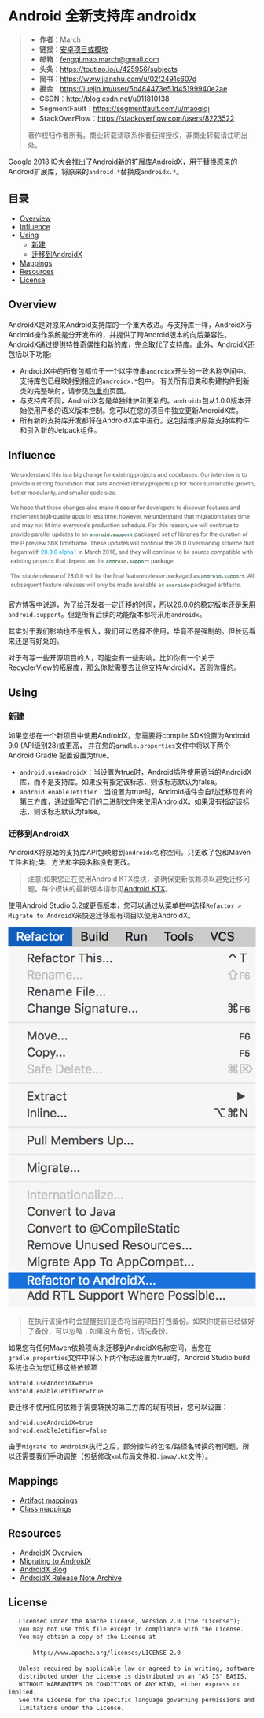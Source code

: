 # Android 全新支持库 androidx

> * **作者**：March
> * **链接**：[安卓项目或模块](https://github.com/maoqiqi/DevelopmentArms)
> * **邮箱**：fengqi.mao.march@gmail.com
> * **头条**：https://toutiao.io/u/425956/subjects
> * **简书**：https://www.jianshu.com/u/02f2491c607d
> * **掘金**：https://juejin.im/user/5b484473e51d45199940e2ae
> * **CSDN**：http://blog.csdn.net/u011810138
> * **SegmentFault**：https://segmentfault.com/u/maoqiqi
> * **StackOverFlow**：https://stackoverflow.com/users/8223522
>
> 著作权归作者所有。商业转载请联系作者获得授权，非商业转载请注明出处。


Google 2018 IO大会推出了Android新的扩展库AndroidX，用于替换原来的Android扩展库，将原来的`android.*`替换成`androidx.*`。


## 目录

* [Overview](#Overview)
* [Influence](#Influence)
* [Using](#Using)
  * [新建](#新建)
  * [迁移到AndroidX](#迁移到AndroidX)
* [Mappings](#Mappings)
* [Resources](#Resources)
* [License](#License)


## Overview

AndroidX是对原来Android支持库的一个重大改进。与支持库一样，AndroidX与Android操作系统是分开发布的，并提供了跨Android版本的向后兼容性。
AndroidX通过提供特性奇偶性和新的库，完全取代了支持库。此外，AndroidX还包括以下功能:

* AndroidX中的所有包都位于一个以字符串`androidx`开头的一致名称空间中。支持库包已经映射到相应的`androidx.*`包中。
  有关所有旧类和构建构件到新类的完整映射，请参见[包重构](https://developer.android.google.cn/jetpack/androidx/migrate)页面。
* 与支持库不同，AndroidX包是单独维护和更新的。`androidx`包从1.0.0版本开始使用严格的语义版本控制。您可以在您的项目中独立更新AndroidX库。
* 所有新的支持库开发都将在AndroidX库中进行。这包括维护原始支持库构件和引入新的Jetpack组件。


## Influence

![What's next?](images/next.png)

官方博客中说道，为了给开发者一定迁移的时间，所以28.0.0的稳定版本还是采用`android.support`。但是所有后续的功能版本都将采用`androidx`。

其实对于我们影响也不是很大，我们可以选择不使用，毕竟不是强制的。但长远看来还是有好处的。

对于有写一些开源项目的人，可能会有一些影响。比如你有一个关于RecyclerView的拓展库，那么你就需要去让他支持AndroidX，否则你懂的。


## Using

### 新建

如果您想在一个新项目中使用AndroidX，您需要将compile SDK设置为Android 9.0 (API级别28)或更高，
并在您的`gradle.properties`文件中将以下两个Android Gradle 配置设置为true。

* `android.useAndroidX`：当设置为true时，Android插件使用适当的AndroidX库，而不是支持库。如果没有指定该标志，则该标志默认为false。
* `android.enableJetifier`：当设置为true时，Android插件会自动迁移现有的第三方库，通过重写它们的二进制文件来使用AndroidX。如果没有指定该标志，则该标志默认为false。

### 迁移到AndroidX

AndroidX将原始的支持库API包映射到`androidx`名称空间。只更改了包和Maven工件名称;类、方法和字段名称没有更改。

> 注意:如果您正在使用Android KTX模块，请确保更新依赖项以避免迁移问题。每个模块的最新版本请参见[Android KTX](https://developer.android.google.cn/kotlin/ktx)。

使用Android Studio 3.2或更高版本，您可以通过从菜单栏中选择`Refactor > Migrate to AndroidX`来快速迁移现有项目以使用AndroidX。

![Migrate to AndroidX](images/refactor_to_Androidx_menu_only.png)

> 在执行该操作时会提醒我们是否将当前项目打包备份。如果你提前已经做好了备份，可以忽略；如果没有备份，请先备份。

如果您有任何Maven依赖项尚未迁移到AndroidX名称空间，当您在`gradle.properties`文件中将以下两个标志设置为true时，Android Studio build系统也会为您迁移这些依赖项：

```
android.useAndroidX=true
android.enableJetifier=true
```

要迁移不使用任何依赖于需要转换的第三方库的现有项目，您可以设置：


```
android.useAndroidX=true
android.enableJetifier=false
```

由于`Migrate to AndroidX`执行之后，部分控件的包名/路径名转换的有问题，所以还需要我们手动调整（包括修改`xml`布局文件和`.java/.kt`文件）。


## Mappings

* [Artifact mappings](https://developer.android.google.cn/jetpack/androidx/migrate#artifact_mappings)
* [Class mappings](https://developer.android.google.cn/jetpack/androidx/migrate#class_mappings)


## Resources

* [AndroidX Overview](https://developer.android.google.cn/jetpack/androidx)
* [Migrating to AndroidX](https://developer.android.google.cn/jetpack/androidx/migrate)
* [AndroidX Blog](https://android-developers.googleblog.com/2018/05/hello-world-androidx.html)
* [AndroidX Release Note Archive](https://developer.android.com/jetpack/androidx/releases/archive/androidx)


## License

```
   Licensed under the Apache License, Version 2.0 (the "License");
   you may not use this file except in compliance with the License.
   You may obtain a copy of the License at

       http://www.apache.org/licenses/LICENSE-2.0

   Unless required by applicable law or agreed to in writing, software
   distributed under the License is distributed on an "AS IS" BASIS,
   WITHOUT WARRANTIES OR CONDITIONS OF ANY KIND, either express or implied.
   See the License for the specific language governing permissions and
   limitations under the License.
```